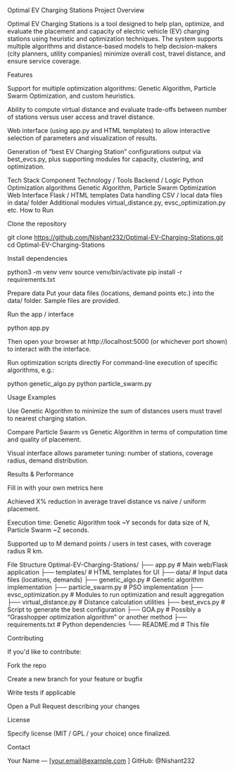 ﻿Optimal EV Charging Stations
Project Overview

Optimal EV Charging Stations is a tool designed to help plan, optimize, and evaluate the placement and capacity of electric vehicle (EV) charging stations using heuristic and optimization techniques. The system supports multiple algorithms and distance-based models to help decision-makers (city planners, utility companies) minimize overall cost, travel distance, and ensure service coverage.

Features

Support for multiple optimization algorithms: Genetic Algorithm, Particle Swarm Optimization, and custom heuristics.

Ability to compute virtual distance and evaluate trade-offs between number of stations versus user access and travel distance.

Web interface (using app.py and HTML templates) to allow interactive selection of parameters and visualization of results.

Generation of “best EV Charging Station” configurations output via best_evcs.py, plus supporting modules for capacity, clustering, and optimization.

Tech Stack
Component	Technology / Tools
Backend / Logic	Python
Optimization algorithms	Genetic Algorithm, Particle Swarm Optimization
Web Interface	Flask / HTML templates
Data handling	CSV / local data files in data/ folder
Additional modules	virtual_distance.py, evsc_optimization.py etc.
How to Run

Clone the repository

git clone https://github.com/Nishant232/Optimal-EV-Charging-Stations.git
cd Optimal-EV-Charging-Stations


Install dependencies

python3 -m venv venv
source venv/bin/activate
pip install -r requirements.txt


Prepare data
Put your data files (locations, demand points etc.) into the data/ folder. Sample files are provided.

Run the app / interface

python app.py


Then open your browser at http://localhost:5000 (or whichever port shown) to interact with the interface.

Run optimization scripts directly
For command-line execution of specific algorithms, e.g.:

python genetic_algo.py
python particle_swarm.py

Usage Examples

Use Genetic Algorithm to minimize the sum of distances users must travel to nearest charging station.

Compare Particle Swarm vs Genetic Algorithm in terms of computation time and quality of placement.

Visual interface allows parameter tuning: number of stations, coverage radius, demand distribution.

Results & Performance

Fill in with your own metrics here

Achieved X% reduction in average travel distance vs naive / uniform placement.

Execution time: Genetic Algorithm took ~Y seconds for data size of N, Particle Swarm ~Z seconds.

Supported up to M demand points / users in test cases, with coverage radius R km.

File Structure
Optimal-EV-Charging-Stations/
├── app.py                       # Main web/Flask application
├── templates/                   # HTML templates for UI
├── data/                        # Input data files (locations, demands)
├── genetic_algo.py              # Genetic algorithm implementation
├── particle_swarm.py            # PSO implementation
├── evsc_optimization.py          # Modules to run optimization and result aggregation
├── virtual_distance.py           # Distance calculation utilities
├── best_evcs.py                  # Script to generate the best configuration
├── GOA.py                        # Possibly a “Grasshopper optimization algorithm” or another method
├── requirements.txt             # Python dependencies
└── README.md                    # This file

Contributing

If you'd like to contribute:

Fork the repo

Create a new branch for your feature or bugfix

Write tests if applicable

Open a Pull Request describing your changes

License

Specify license (MIT / GPL / your choice) once finalized.

Contact

Your Name — [your.email@example.com
]
GitHub: @Nishant232

